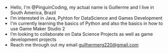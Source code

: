 - Hello, I'm @PinguinCoding, my actual name is Guillerme and I live in South America, Brazil
- I’m interested in Java, Pyhton for DataScience and Games Development
- I'm currently learning the basics of Python and also the basics in how to use Game Maker Studio 2
- I’m looking to collaborate on Data Science Projects as well as game development projects
- Reach me through out my email guilhermerg220@gmail.com

<!---
PinguinCoding/PinguinCoding is a ✨ special ✨ repository because its `README.md` (this file) appears on your GitHub profile.
You can click the Preview link to take a look at your changes.
--->
